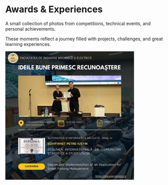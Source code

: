 # Awards & Experiences

A small collection of photos from competitions, technical events, and personal achievements.

These moments reflect a journey filled with projects, challenges, and great learning experiences.

<img src="./Presentation photo.jpg" alt="Presentation photo" width="80%" />
